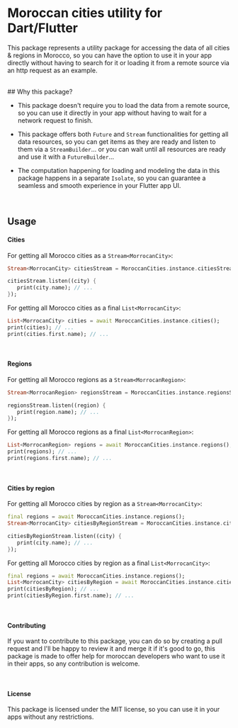 # Moroccan cities utility for Dart/Flutter

This package represents a utility package for accessing the data of all cities & regions in Morocco, so you can have the option to use it in your app directly without having to search for it or loading it from a remote source via an http request as an example.

<br>
## Why this package?

 - This package doesn't require you to load the data from a remote source, so you can use it directly in your app without having to wait for a network request to finish.

 - This package offers both `Future` and `Stream` functionalities for getting all data resources, so you can get items as they are ready and listen to them via a `StreamBuilder`... or you can wait until all resources are ready and use it with a `FutureBuilder`...

 - The computation happening for loading and modeling the data in this package happens in a separate `Isolate`, so you can guarantee a seamless and smooth experience in your Flutter app UI.

<br>

## Usage
#### Cities

For getting all Morocco cities as a `Stream<MorrocanCity>`:
```dart
Stream<MorrocanCity> citiesStream = MoroccanCities.instance.citiesStream();

citiesStream.listen((city) {
   print(city.name); // ...
});

```

For getting all Morocco cities as a final `List<MorrocanCity>`:
```dart
List<MorrocanCity> cities = await MoroccanCities.instance.cities();
print(cities); // ...
print(cities.first.name); // ...
```

<br>

#### Regions
For getting all Morocco regions as a `Stream<MorrocanRegion>`:
```dart
Stream<MorrocanRegion> regionsStream = MoroccanCities.instance.regionsStream();

regionsStream.listen((region) {
   print(region.name); // ...
});

```


For getting all Morocco regions as a final `List<MorrocanRegion>`:
```dart
List<MorrocanRegion> regions = await MoroccanCities.instance.regions();
print(regions); // ...
print(regions.first.name); // ...
```


<br>

#### Cities by region
For getting all Morocco cities by region as a `Stream<MorrocanCity>`:
```dart
final regions = await MoroccanCities.instance.regions();
Stream<MorrocanCity> citiesByRegionStream = MoroccanCities.instance.citiesByRegionStream(regions.first);

citiesByRegionStream.listen((city) {
   print(city.name); // ...
});

```

For getting all Morocco cities by region as a final `List<MorrocanCity>`:
```dart
final regions = await MoroccanCities.instance.regions();
List<MorrocanCity> citiesByRegion = await MoroccanCities.instance.citiesByRegion(regions.first);
print(citiesByRegion); // ...
print(citiesByRegion.first.name); // ...
```

<br>

#### Contributing
If you want to contribute to this package, you can do so by creating a pull request and I'll be happy to review it and merge it if it's good to go, this package is made to offer help for moroccan developers who want to use it in their apps, so any contribution is welcome.

<br>

#### License
This package is licensed under the MIT license, so you can use it in your apps without any restrictions.

